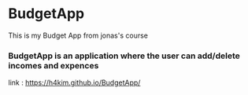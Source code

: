 # BudgetApp
This is my Budget App from jonas's course 

### BudgetApp is an application where the user can add/delete incomes and expences  

link : https://h4kim.github.io/BudgetApp/
